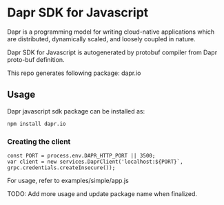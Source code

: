 # Dapr SDK for Javascript
Dapr is a programming model for writing cloud-native applications which are distributed, dynamically scaled, and loosely coupled in nature.

Dapr SDK for Javascript is autogenerated by protobuf compiler from Dapr proto-buf definition.

This repo generates following package:
dapr.io

## Usage
Dapr javascript sdk package can be installed as:
```bash
npm install dapr.io
```

### Creating the client
```
const PORT = process.env.DAPR_HTTP_PORT || 3500;
var client = new services.DaprClient('localhost:${PORT}`, grpc.credentials.createInsecure());
```

For usage, refer to examples/simple/app.js


TODO: Add more usage and update package name when finalized.
